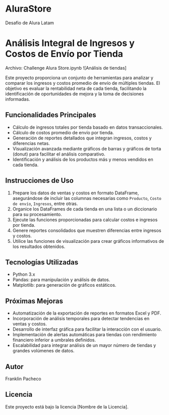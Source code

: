 # AluraStore
Desafio de Alura Latam
# Análisis Integral de Ingresos y Costos de Envío por Tienda
Archivo: Challenge Alura Store.ipynb
![Análisis de tiendas]

Este proyecto proporciona un conjunto de herramientas para analizar y comparar los ingresos y costos promedio de envío de múltiples tiendas. El objetivo es evaluar la rentabilidad neta de cada tienda, facilitando la identificación de oportunidades de mejora y la toma de decisiones informadas.

## Funcionalidades Principales

- Cálculo de ingresos totales por tienda basado en datos transaccionales.
- Cálculo de costos promedio de envío por tienda.
- Generación de reportes detallados que integran ingresos, costos y diferencias netas.
- Visualización avanzada mediante gráficos de barras y gráficos de torta (donut) para facilitar el análisis comparativo.
- Identificación y análisis de los productos más y menos vendidos en cada tienda.

## Instrucciones de Uso

1. Prepare los datos de ventas y costos en formato DataFrame, asegurándose de incluir las columnas necesarias como `Producto`, `Costo de envío`, `Ingresos`, entre otras.
2. Organice los DataFrames de cada tienda en una lista o un diccionario para su procesamiento.
3. Ejecute las funciones proporcionadas para calcular costos e ingresos por tienda.
4. Genere reportes consolidados que muestren diferencias entre ingresos y costos.
5. Utilice las funciones de visualización para crear gráficos informativos de los resultados obtenidos.

## Tecnologías Utilizadas

- Python 3.x
- Pandas: para manipulación y análisis de datos.
- Matplotlib: para generación de gráficos estáticos.

## Próximas Mejoras

- Automatización de la exportación de reportes en formatos Excel y PDF.
- Incorporación de análisis temporales para detectar tendencias en ventas y costos.
- Desarrollo de interfaz gráfica para facilitar la interacción con el usuario.
- Implementación de alertas automáticas para tiendas con rendimiento financiero inferior a umbrales definidos.
- Escalabilidad para integrar análisis de un mayor número de tiendas y grandes volúmenes de datos.

## Autor

Franklin Pacheco

## Licencia

Este proyecto está bajo la licencia [Nombre de la Licencia].

